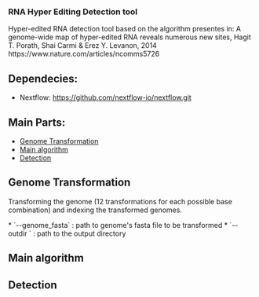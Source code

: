 ### RNA Hyper Editing Detection tool
<p> Hyper-edited RNA detection tool based on the algorithm presentes in:
A genome-wide map of hyper-edited RNA reveals numerous new sites, Hagit T. Porath, Shai Carmi & Erez Y. Levanon, 2014
https://www.nature.com/articles/ncomms5726
</p>

## Dependecies:
  * Nextflow: https://github.com/nextflow-io/nextflow.git

## Main Parts:
  * [Genome Transformation](#Genome-Transformation)
  * [Main algorithm](#Main-algorithm)
  * [Detection](#Detection)


## Genome Transformation
<p> Transforming the genome (12 transformations for each possible base combination) and 
indexing the transformed genomes.</p>
  * `--genome_fasta` : path to genome's fasta file to be transformed
  * `--outdir ` : path to the output directory

    
## Main algorithm

## Detection

